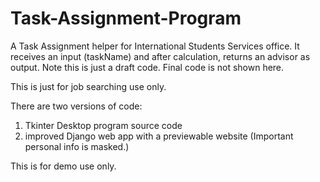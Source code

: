 # Task-Assignment-Program
A Task Assignment helper for International Students Services office. It receives an input (taskName) and after calculation, returns an advisor as output. Note this is just a draft code. Final code is not shown here.

This is just for job searching use only.

There are two versions of code:
1. Tkinter Desktop program source code
2. improved Django web app with a previewable website
(Important personal info is masked.)

This is for demo use only.